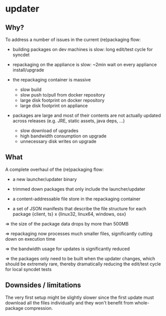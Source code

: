 updater
=======


Why?
----

To address a number of issues in the current (re)packaging flow:

  - building packages on dev machines is slow: long edit/test cycle for syncdet

  - repackaging on the appliance is slow: ~2min wait on every appliance install/upgrade

  - the repackaging container is massive
      - slow build
      - slow push to/pull from docker repository
      - large disk footprint on docker repository
      - large disk footprint on appliance

  - packages are large and most of their contents are not actually updated across releases
    (e.g. JRE, static assets, java deps, ...)
      - slow download of upgrades
      - high bandwidth consumption on upgrade
      - unnecessary disk writes on upgrade


What
----

A complete overhaul of the (re)packaging flow:

  - a new launcher/updater binary

  - trimmed down packages that only include the launcher/updater

  - a content-addressable file store in the repackaging container

  - a set of JSON manifests that describe the file structure for
    each package {client, ts} x {linux32, linux64, windows, osx}


 => the size of the package data drops by more than 500MB

 => repackaging now processes much smaller files, significantly
    cutting down on execution time

 => the bandwidth usage for updates is significantly reduced

 => the packages only need to be built when the updater changes,
    which should be extremely rare, thereby dramatically reducing
    the edit/test cycle for local syncdet tests


Downsides / limitations
-----------------------

The very first setup might be slightly slower since the first update must
download all the files individually and they won't benefit from whole-package
compression.
